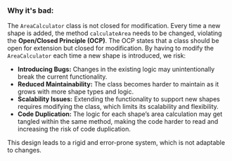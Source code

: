 ### Why it's bad:

The `AreaCalculator` class is not closed for modification. Every time a new shape is added, the method `calculateArea` needs to be changed, violating the **Open/Closed Principle (OCP)**. The OCP states that a class should be open for extension but closed for modification. By having to modify the `AreaCalculator` each time a new shape is introduced, we risk:

- **Introducing Bugs:** Changes in the existing logic may unintentionally break the current functionality.
- **Reduced Maintainability:** The class becomes harder to maintain as it grows with more shape types and logic.
- **Scalability Issues:** Extending the functionality to support new shapes requires modifying the class, which limits its scalability and flexibility.
- **Code Duplication:** The logic for each shape’s area calculation may get tangled within the same method, making the code harder to read and increasing the risk of code duplication.

This design leads to a rigid and error-prone system, which is not adaptable to changes.
